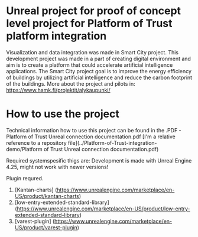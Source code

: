 # Unreal project for proof of concept level project for Platform of Trust platform integration

Visualization and data integration was made in Smart City project. This development project was made in a part of creating digital environment and aim is to create a platform that could accelerate artificial intelligence applications. The Smart City project goal is to improve the energy efficiency of buildings by utilizing artificial intelligence and reduce the carbon footprint of the buildings. More about the project and pilots in: https://www.hamk.fi/projektit/alykaupunki/

# How to use the project

Technical information how to use this project can be found in the .PDF - Platform of Trust Unreal connection documentation.pdf [I'm a relative reference to a repository file](../Platform-of-Trust-integration-demo/Platform of Trust Unreal connection documentation.pdf)

Required systemspesific thigs are:
Development is made with Unreal Engine 4.25, might not work with newer versions!

Plugin requred.
1. [Kantan-charts] (https://www.unrealengine.com/marketplace/en-US/product/kantan-charts)
2. [low-entry-extended-standard-library] (https://www.unrealengine.com/marketplace/en-US/product/low-entry-extended-standard-library)
3. [varest-plugin] (https://www.unrealengine.com/marketplace/en-US/product/varest-plugin) 
